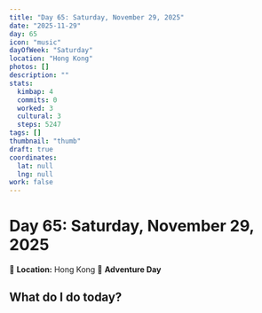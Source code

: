 ```yaml
---
title: "Day 65: Saturday, November 29, 2025"
date: "2025-11-29"
day: 65
icon: "music"
dayOfWeek: "Saturday"
location: "Hong Kong"
photos: []
description: ""
stats:
  kimbap: 4
  commits: 0
  worked: 3
  cultural: 3
  steps: 5247
tags: []
thumbnail: "thumb"
draft: true
coordinates:
  lat: null
  lng: null
work: false
---
```

# Day 65: Saturday, November 29, 2025

📍 **Location:** Hong Kong
🎒 **Adventure Day**

## What do I do today?


